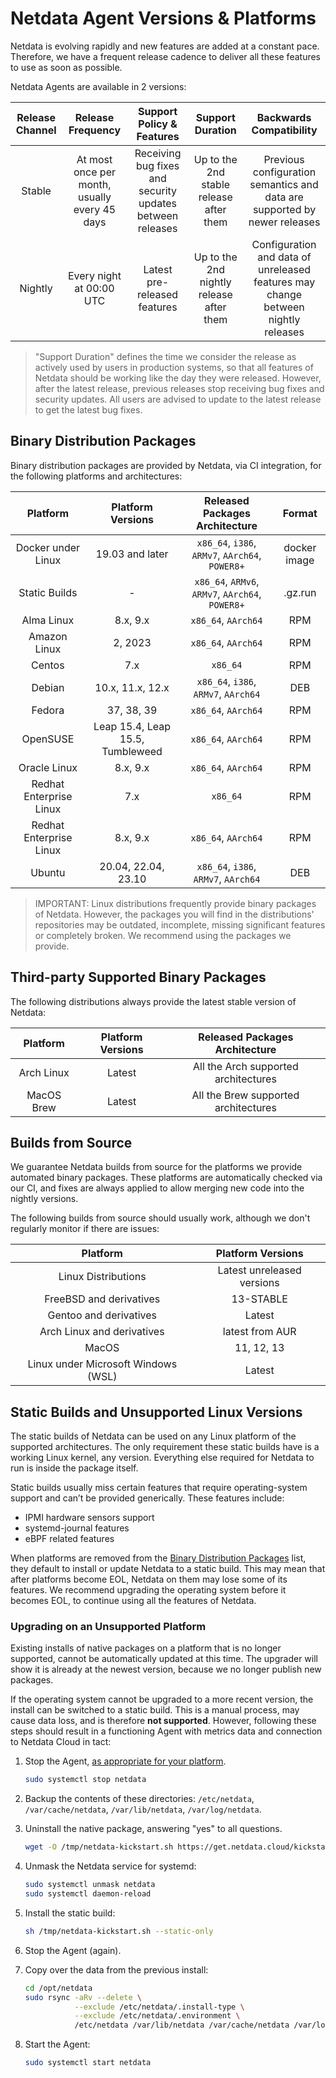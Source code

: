 # Netdata Agent Versions & Platforms

Netdata is evolving rapidly and new features are added at a constant pace. Therefore, we have a frequent release cadence to deliver all these features to use as soon as possible.

Netdata Agents are available in 2 versions:

| Release Channel |               Release Frequency               |                 Support Policy & Features                 |             Support Duration             |                              Backwards Compatibility                              |
|:---------------:|:---------------------------------------------:|:---------------------------------------------------------:|:----------------------------------------:|:---------------------------------------------------------------------------------:|
|     Stable      | At most once per month, usually every 45 days | Receiving bug fixes and security updates between releases | Up to the 2nd stable release after them  |     Previous configuration semantics and data are supported by newer releases     |
|     Nightly     |           Every night at 00:00 UTC            |               Latest pre-released features                | Up to the 2nd nightly release after them | Configuration and data of unreleased features may change between nightly releases |

> "Support Duration" defines the time we consider the release as actively used by users in production systems, so that all features of Netdata should be working like the day they were released. However, after the latest release, previous releases stop receiving bug fixes and security updates. All users are advised to update to the latest release to get the latest bug fixes.

## Binary Distribution Packages

Binary distribution packages are provided by Netdata, via CI integration, for the following platforms and architectures:

|        Platform         |        Platform Versions         |          Released Packages Architecture          |    Format    |
|:-----------------------:|:--------------------------------:|:------------------------------------------------:|:------------:|
|   Docker under Linux    |         19.03 and later          | `x86_64`, `i386`, `ARMv7`, `AArch64`, `POWER8+`  | docker image |
|      Static Builds      |                -                 | `x86_64`, `ARMv6`, `ARMv7`, `AArch64`, `POWER8+` |   .gz.run    |
|       Alma Linux        |             8.x, 9.x             |               `x86_64`, `AArch64`                |     RPM      |
|      Amazon Linux       |             2, 2023              |               `x86_64`, `AArch64`                |     RPM      |
|         Centos          |               7.x                |                     `x86_64`                     |     RPM      |
|         Debian          |         10.x, 11.x, 12.x         |       `x86_64`, `i386`, `ARMv7`, `AArch64`       |     DEB      |
|         Fedora          |            37, 38, 39            |               `x86_64`, `AArch64`                |     RPM      |
|        OpenSUSE         | Leap 15.4, Leap 15.5, Tumbleweed |               `x86_64`, `AArch64`                |     RPM      |
|      Oracle Linux       |             8.x, 9.x             |               `x86_64`, `AArch64`                |     RPM      |
| Redhat Enterprise Linux |               7.x                |                     `x86_64`                     |     RPM      |
| Redhat Enterprise Linux |             8.x, 9.x             |               `x86_64`, `AArch64`                |     RPM      |
|         Ubuntu          |       20.04, 22.04, 23.10        |       `x86_64`, `i386`, `ARMv7`, `AArch64`       |     DEB      |

> IMPORTANT: Linux distributions frequently provide binary packages of Netdata. However, the packages you will find in the distributions' repositories may be outdated, incomplete, missing significant features or completely broken. We recommend using the packages we provide.

## Third-party Supported Binary Packages

The following distributions always provide the latest stable version of Netdata:

|  Platform  | Platform Versions |    Released Packages Architecture    |
|:----------:|:-----------------:|:------------------------------------:|
| Arch Linux |      Latest       | All the Arch supported architectures |
| MacOS Brew |      Latest       | All the Brew supported architectures |

## Builds from Source

We guarantee Netdata builds from source for the platforms we provide automated binary packages. These platforms are automatically checked via our CI, and fixes are always applied to allow merging new code into the nightly versions.

The following builds from source should usually work, although we don't regularly monitor if there are issues:

|              Platform               |     Platform Versions      |
|:-----------------------------------:|:--------------------------:|
|         Linux Distributions         | Latest unreleased versions |
|       FreeBSD and derivatives       |         13-STABLE          |
|       Gentoo and derivatives        |           Latest           |
|     Arch Linux and derivatives      |      latest from AUR       |
|                MacOS                |         11, 12, 13         |
| Linux under Microsoft Windows (WSL) |           Latest           |

## Static Builds and Unsupported Linux Versions

The static builds of Netdata can be used on any Linux platform of the supported architectures. The only requirement these static builds have is a working Linux kernel, any version. Everything else required for Netdata to run is inside the package itself.

Static builds usually miss certain features that require operating-system support and can’t be provided generically. These features include:

- IPMI hardware sensors support
- systemd-journal features
- eBPF related features

When platforms are removed from the [Binary Distribution Packages](/packaging/makeself/README.md) list, they default to install or update Netdata to a static build. This may mean that after platforms become EOL, Netdata on them may lose some of its features. We recommend upgrading the operating system before it becomes EOL, to continue using all the features of Netdata.

### Upgrading on an Unsupported Platform

Existing installs of native packages on a platform that is no longer supported, cannot be automatically updated at this time. The upgrader will show it is already at the newest version, because we no longer publish new packages.

If the operating system cannot be upgraded to a more recent version, the install can be switched to a static build. This is a manual process, may cause data loss, and is therefore **not supported**. However, following these steps should result in a functioning Agent with metrics data and connection to Netdata Cloud in tact:

1. Stop the Agent, [as appropriate for your platform](/docs/netdata-agent/start-stop-restart.md).

   ```sh
   sudo systemctl stop netdata
   ```

2. Backup the contents of these directories: `/etc/netdata`, `/var/cache/netdata`, `/var/lib/netdata`, `/var/log/netdata`.
3. Uninstall the native package, answering "yes" to all questions.

   ```sh
   wget -O /tmp/netdata-kickstart.sh https://get.netdata.cloud/kickstart.sh && sh /tmp/netdata-kickstart.sh --uninstall
   ```

4. Unmask the Netdata service for systemd:

   ```sh
   sudo systemctl unmask netdata
   sudo systemctl daemon-reload
   ```

5. Install the static build:

   ```sh
   sh /tmp/netdata-kickstart.sh --static-only
   ```

6. Stop the Agent (again).
7. Copy over the data from the previous install:

   ```sh
   cd /opt/netdata
   sudo rsync -aRv --delete \
              --exclude /etc/netdata/.install-type \
              --exclude /etc/netdata/.environment \
              /etc/netdata /var/lib/netdata /var/cache/netdata /var/log/netdata ./
   ```

8. Start the Agent:

   ```sh
   sudo systemctl start netdata

   ```
